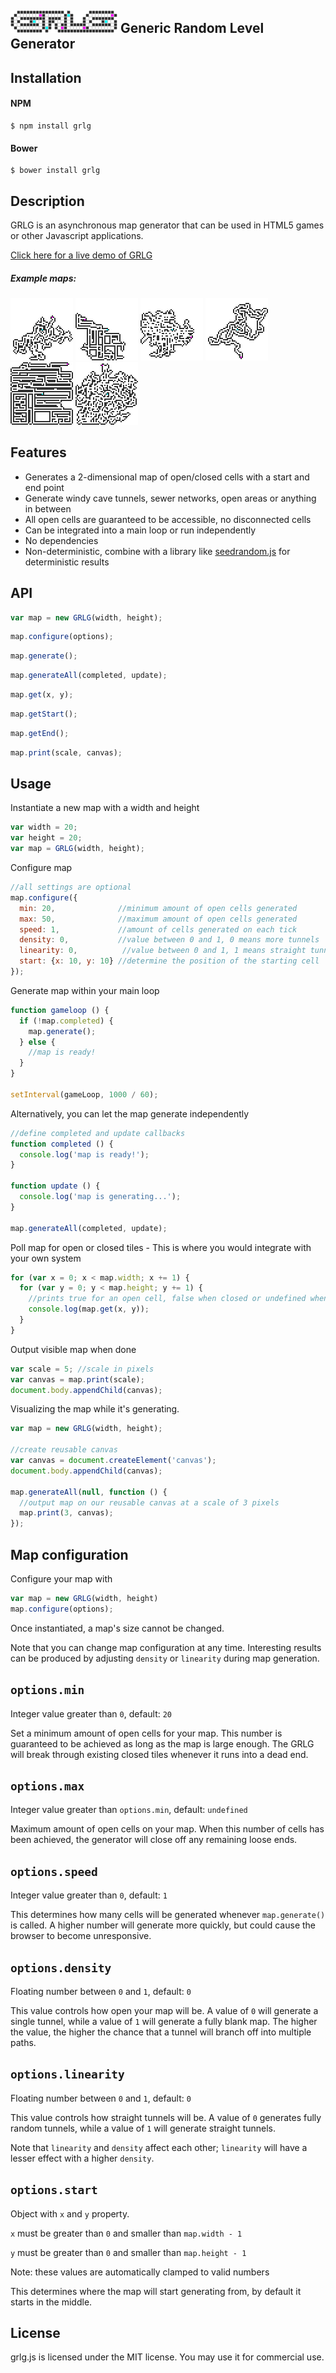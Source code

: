 ## ![GRLG](demo/assets/grlg-logo.png) Generic Random Level Generator


## Installation

#### NPM
```shell
$ npm install grlg
```

#### Bower
```shell
$ bower install grlg
```

## Description
GRLG is an asynchronous map generator that can be used in HTML5 games or other Javascript applications.

[Click here for a live demo of GRLG](https://furka.github.io/grlg/demo/)

##### Example maps:
![Example 1](demo/assets/example-1.png)
![Example 2](demo/assets/example-2.png)
![Example 3](demo/assets/example-3.png)
![Example 4](demo/assets/example-4.png)
![Example 5](demo/assets/example-5.png)
![Example 6](demo/assets/example-6.png)


## Features

- Generates a 2-dimensional map of open/closed cells with a start and end point
- Generate windy cave tunnels, sewer networks, open areas or anything in between
- All open cells are guaranteed to be accessible, no disconnected cells
- Can be integrated into a main loop or run independently
- No dependencies
- Non-deterministic, combine with a library like [seedrandom.js](https://github.com/davidbau/seedrandom) for deterministic results

## API

```javascript
var map = new GRLG(width, height);
```

```javascript
map.configure(options);
```

```javascript
map.generate();
```

```javascript
map.generateAll(completed, update);
```

```javascript
map.get(x, y);
```

```javascript
map.getStart();
```

```javascript
map.getEnd();
```

```javascript
map.print(scale, canvas);
```

## Usage

Instantiate a new map with a width and height

```javascript
var width = 20;
var height = 20;
var map = GRLG(width, height);
```

Configure map

```javascript
//all settings are optional
map.configure({
  min: 20,              //minimum amount of open cells generated
  max: 50,              //maximum amount of open cells generated
  speed: 1,             //amount of cells generated on each tick
  density: 0,           //value between 0 and 1, 0 means more tunnels
  linearity: 0,          //value between 0 and 1, 1 means straight tunnels
  start: {x: 10, y: 10} //determine the position of the starting cell
});
```
Generate map within your main loop

```javascript
function gameloop () {
  if (!map.completed) {
    map.generate();
  } else {
    //map is ready!
  }
}

setInterval(gameLoop, 1000 / 60);
```

Alternatively, you can let the map generate independently
```javascript
//define completed and update callbacks
function completed () {
  console.log('map is ready!');
}

function update () {
  console.log('map is generating...');
}

map.generateAll(completed, update);
```

Poll map for open or closed tiles - This is where you would integrate with your own system

```javascript
for (var x = 0; x < map.width; x += 1) {
  for (var y = 0; y < map.height; y += 1) {
    //prints true for an open cell, false when closed or undefined when empty
    console.log(map.get(x, y));
  }
}
```

Output visible map when done

```javascript
var scale = 5; //scale in pixels
var canvas = map.print(scale);
document.body.appendChild(canvas);
```

Visualizing the map while it's generating.

```javascript
var map = new GRLG(width, height);

//create reusable canvas
var canvas = document.createElement('canvas');
document.body.appendChild(canvas);

map.generateAll(null, function () {
  //output map on our reusable canvas at a scale of 3 pixels
  map.print(3, canvas);
});
```

## Map configuration

Configure your map with
```javascript
var map = new GRLG(width, height)
map.configure(options);
```
Once instantiated, a map's size cannot be changed.

Note that you can change map configuration at any time. Interesting results can be produced by adjusting `density` or `linearity` during map generation.


## `options.min`
Integer value greater than `0`, default: `20`

Set a minimum amount of open cells for your map. This number is guaranteed to be achieved as long as the map is large enough. The GRLG will break through existing closed tiles whenever it runs into a dead end.

## `options.max`
Integer value greater than `options.min`, default: `undefined`

Maximum amount of open cells on your map. When this number of cells has been achieved, the generator will close off any remaining loose ends.

## `options.speed`
Integer value greater than `0`, default: `1`

This determines how many cells will be generated whenever `map.generate()` is called.
A higher number will generate more quickly, but could cause the browser to become unresponsive.

## `options.density`
Floating number between `0` and `1`, default: `0`

This value controls how open your map will be. A value of `0` will generate a single tunnel, while a value of `1` will generate a fully blank map. The higher the value, the higher the chance that a tunnel will branch off into multiple paths.

## `options.linearity`
Floating number between `0` and `1`, default: `0`

This value controls how straight tunnels will be. A value of `0` generates fully random tunnels, while a value of `1` will generate straight tunnels.

Note that `linearity` and `density` affect each other; `linearity` will have a lesser effect with a higher `density`.

## `options.start`
Object with `x` and `y` property.

`x` must be greater than `0` and smaller than `map.width - 1`

`y` must be greater than `0` and smaller than `map.height - 1`

Note: these values are automatically clamped to valid numbers

This determines where the map will start generating from, by default it starts in the middle.

## License
grlg.js is licensed under the MIT license. You may use it for commercial use.
